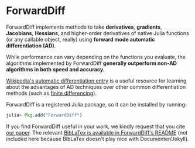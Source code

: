 # ForwardDiff

ForwardDiff implements methods to take **derivatives**, **gradients**, **Jacobians**, **Hessians**, and higher-order derivatives of native Julia functions (or any callable object, really) using **forward mode automatic differentiation (AD)**.

While performance can vary depending on the functions you evaluate, the algorithms implemented by ForwardDiff **generally outperform non-AD algorithms in both speed and accuracy.**

[Wikipedia's automatic differentiation entry](https://en.wikipedia.org/wiki/Automatic_differentiation) is a useful resource for learning about the advantages of AD techniques over other common differentiation methods (such as [finite differencing](https://en.wikipedia.org/wiki/Numerical_differentiation)).

ForwardDiff is a registered Julia package, so it can be installed by running:

```julia
julia> Pkg.add("ForwardDiff")
```

If you find ForwardDiff useful in your work, we kindly request that you cite [our paper](https://arxiv.org/abs/1607.07892). The relevant [BibLaTex is available in ForwardDiff's README](https://github.com/JuliaDiff/ForwardDiff.jl) (not included here because BibLaTex doesn't play nice with Documenter/Jekyll).
